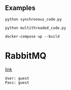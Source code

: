## Examples
`python synchronous_code.py`

`python multithreaded_code.py`

`docker-compose up --build`


# RabbitMQ
[link](http://127.0.0.1:15672/#/queues/%2F/celery)

```angular2html
User: guest
Pass: guest
```
